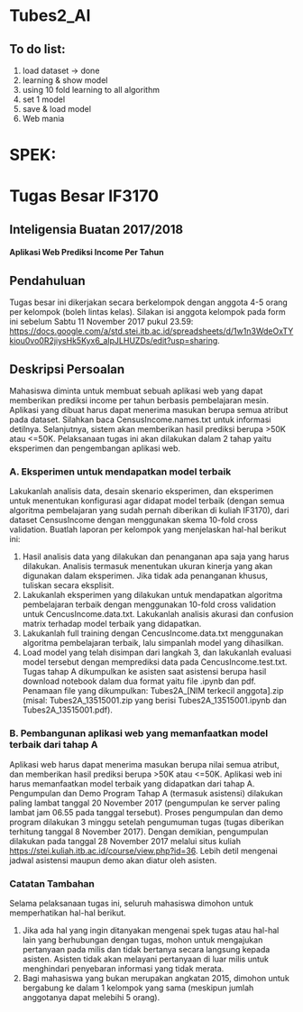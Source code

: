 # Tubes2_AI

## To do list:
1. load dataset -> done
2. learning & show model
3. using 10 fold learning to all algorithm
4. set 1 model
5. save & load model
6. Web mania

# SPEK:

# Tugas Besar IF3170

## Inteligensia Buatan 2017/2018

#### Aplikasi Web Prediksi Income Per Tahun

## Pendahuluan

Tugas besar ini dikerjakan secara berkelompok dengan anggota 4-5 orang per kelompok (boleh lintas kelas). Silakan isi anggota kelompok pada form ini sebelum Sabtu 11 November 2017 pukul 23.59: https://docs.google.com/a/std.stei.itb.ac.id/spreadsheets/d/1w1n3WdeOxTYkiou0vo0R2jiysHk5Kyx6_aIpJLHUZDs/edit?usp=sharing.

## Deskripsi Persoalan
Mahasiswa diminta untuk membuat sebuah aplikasi web yang dapat memberikan prediksi
income per tahun berbasis pembelajaran mesin. Aplikasi yang dibuat harus dapat menerima masukan berupa semua atribut pada dataset. Silahkan baca CensusIncome.names.txt untuk informasi detilnya.
Selanjutnya, sistem akan memberikan hasil prediksi berupa >50K atau <=50K. Pelaksanaan tugas ini akan dilakukan dalam 2 tahap yaitu eksperimen dan pengembangan aplikasi web.

### A. Eksperimen untuk mendapatkan model terbaik
Lakukanlah analisis data, desain skenario eksperimen, dan eksperimen untuk menentukan konfigurasi agar didapat model terbaik (dengan semua algoritma pembelajaran yang sudah pernah diberikan di kuliah IF3170), dari dataset CensusIncome dengan menggunakan skema 10-fold cross validation.
Buatlah laporan per kelompok yang menjelaskan hal-hal berikut ini:
1. Hasil analisis data yang dilakukan dan penanganan apa saja yang harus dilakukan. Analisis termasuk menentukan ukuran kinerja yang akan digunakan dalam eksperimen. Jika tidak ada penanganan khusus, tuliskan secara eksplisit.
2. Lakukanlah eksperimen yang dilakukan untuk mendapatkan algoritma pembelajaran terbaik dengan menggunakan 10-fold cross validation untuk CencusIncome.data.txt. Lakukanlah analisis akurasi dan confusion matrix terhadap model terbaik yang didapatkan.
3. Lakukanlah full training dengan CencusIncome.data.txt menggunakan algoritma pembelajaran terbaik, lalu simpanlah model yang dihasilkan.
4. Load model yang telah disimpan dari langkah 3, dan lakukanlah evaluasi model tersebut dengan memprediksi data pada CencusIncome.test.txt.
Tugas tahap A dikumpulkan ke asisten saat asistensi berupa hasil download notebook dalam dua format yaitu file .ipynb dan pdf. Penamaan file yang dikumpulkan: Tubes2A_[NIM terkecil anggota].zip (misal: Tubes2A_13515001.zip yang berisi Tubes2A_13515001.ipynb dan Tubes2A_13515001.pdf).

### B. Pembangunan aplikasi web yang memanfaatkan model terbaik dari tahap A
Aplikasi web harus dapat menerima masukan berupa nilai semua atribut, dan memberikan hasil prediksi berupa >50K atau <=50K. Aplikasi web ini harus memanfaatkan model terbaik yang didapatkan dari tahap A.
Pengumpulan dan Demo Program Tahap A (termasuk asistensi) dilakukan paling lambat tanggal 20 November 2017 (pengumpulan ke server paling lambat jam 06.55 pada tanggal tersebut).
Proses pengumpulan dan demo program dilakukan 3 minggu setelah pengumuman tugas (tugas diberikan terhitung tanggal 8 November 2017). Dengan demikian, pengumpulan dilakukan pada tanggal 28 November 2017 melalui situs kuliah https://stei.kuliah.itb.ac.id/course/view.php?id=36. Lebih detil mengenai jadwal asistensi maupun demo akan diatur oleh asisten.
### Catatan Tambahan
Selama pelaksanaan tugas ini, seluruh mahasiswa dimohon untuk memperhatikan hal-hal
berikut.
1. Jika ada hal yang ingin ditanyakan mengenai spek tugas atau hal-hal lain yang berhubungan
dengan tugas, mohon untuk mengajukan pertanyaan pada milis dan tidak bertanya secara
langsung kepada asisten. Asisten tidak akan melayani pertanyaan di luar milis untuk
menghindari penyebaran informasi yang tidak merata.
2. Bagi mahasiswa yang bukan merupakan angkatan 2015, dimohon untuk bergabung ke dalam 1
kelompok yang sama (meskipun jumlah anggotanya dapat melebihi 5 orang).